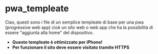 # pwa_templeate

Ciao, questi sono i file di un semplice templeate di base per una pwa (progressive web app) cioè un sito web o web app che ha la possibilità di essere "aggiunta alla home" del dispositivo.

- **Questo templeate è ottimizzato per iPhone!**
- **Per funzionare il sito deve essere visitato tramite HTTPS**
